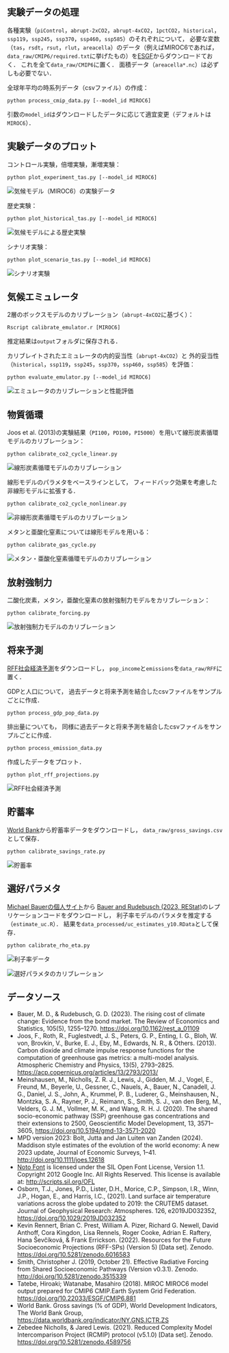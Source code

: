 ## 実験データの処理

各種実験（`piControl`，`abrupt-2xCO2`，`abrupt-4xCO2`，`1pctCO2`，`historical`，`ssp119`，`ssp245`，`ssp370`，`ssp460`，`ssp585`）のそれぞれについて，
必要な変数（`tas`，`rsdt`，`rsut`，`rlut`，`areacella`）のデータ（例えばMIROC6であれば，`data_raw/CMIP6/required.txt`に挙げたもの）を[ESGF](https://esgf.llnl.gov/)からダウンロードておく．
これを全て`data_raw/CMIP6`に置く．
面積データ（`areacella*.nc`）は必ずしも必要でない．

全球年平均の時系列データ（csvファイル）の作成：
```
python process_cmip_data.py [--model_id MIROC6]
```
引数の`model_id`はダウンロードしたデータに応じて適宜変更（デフォルトは`MIROC6`）．

## 実験データのプロット

コントロール実験，倍増実験，漸増実験：
```
python plot_experiment_tas.py [--model_id MIROC6]
```
![気候モデル（MIROC6）の実験データ](output/fig_plot_experiment_tas.svg)

歴史実験：

```
python plot_historical_tas.py [--model_id MIROC6]
```
![気候モデルによる歴史実験](output/fig_plot_historical_tas.svg)

シナリオ実験：
```
python plot_scenario_tas.py [--model_id MIROC6]
```
![シナリオ実験](output/fig_plot_scenario_tas.svg)

## 気候エミュレータ

2層のボックスモデルのカリブレーション（`abrupt-4xCO2`に基づく）：
```
Rscript calibrate_emulator.r [MIROC6]
```
推定結果は`output`フォルダに保存される．

カリブレイトされたエミュレータの内的妥当性（`abrupt-4xCO2`）と
外的妥当性（`historical`，`ssp119`，`ssp245`，`ssp370`，`ssp460`，`ssp585`）を評価：
```
python evaluate_emulator.py [--model_id MIROC6]
```
![エミュレータのカリブレーションと性能評価](output/fig_evaluate_emulator.svg)

## 物質循環

Joos et al. (2013)の実験結果（`PI100`，`PD100`，`PI5000`）を用いて線形炭素循環モデルのカリブレーション：
```
python calibrate_co2_cycle_linear.py
```
![線形炭素循環モデルのカリブレーション](output/fig_co2_cycle_linear.svg)

線形モデルのパラメタをベースラインとして，
フィードバック効果を考慮した非線形モデルに拡張する．
```
python calibrate_co2_cycle_nonlinear.py
```
![非線形炭素循環モデルのカリブレーション](output/fig_co2_cycle.svg)

メタンと亜酸化窒素については線形モデルを用いる：
```
python calibrate_gas_cycle.py
```
![メタン・亜酸化窒素循環モデルのカリブレーション](output/fig_gas_cycle.svg)

## 放射強制力

二酸化炭素，メタン，亜酸化窒素の放射強制力モデルをカリブレーション：
```
python calibrate_forcing.py
```
![放射強制力モデルのカリブレーション](output/fig_forcing.svg)

## 将来予測

[RFF社会経済予測](https://zenodo.org/records/6016583)をダウンロードし，
`pop_income`と`emissions`を`data_raw/RFF`に置く．

GDPと人口について，
過去データと将来予測を結合したcsvファイルをサンプルごとに作成．
```
python process_gdp_pop_data.py
```

排出量についても，
同様に過去データと将来予測を結合したcsvファイルをサンプルごとに作成．
```
python process_emission_data.py
```

作成したデータをプロット．
```
python plot_rff_projections.py
```
![RFF社会経済予測](output/fig_rff_projections.svg)

## 貯蓄率

[World Bank](https://data.worldbank.org/indicator/NY.GNS.ICTR.ZS)から貯蓄率データをダウンロードし，
`data_raw/gross_savings.csv`として保存．

```
python calibrate_savings_rate.py
```
![貯蓄率](output/fig_savings_rate.svg)

## 選好パラメタ

[Michael Bauerの個人サイト](https://www.michaeldbauer.com/)から
[Bauer and Rudebusch (2023, REStat)](https://doi.org/10.1162/rest_a_01109)のレプリケーションコードをダウンロードし，
利子率モデルのパラメタを推定する（`estimate_uc.R`）．
結果を`data_processed/uc_estimates_y10.RData`として保存．

```
python calibrate_rho_eta.py
```

![利子率データ](output/fig_interest_rate.svg)

![選好パラメタのカリブレーション](output/fig_rho_eta_g.svg)



## データソース

- Bauer, M. D., & Rudebusch, G. D. (2023). The rising cost of climate change: Evidence from the bond market. The Review of Economics and Statistics, 105(5), 1255–1270. https://doi.org/10.1162/rest_a_01109
- Joos, F., Roth, R., Fuglestvedt, J. S., Peters, G. P., Enting, I. G., Bloh, W. von, Brovkin, V., Burke, E. J., Eby, M., Edwards, N. R., & Others. (2013). Carbon dioxide and climate impulse response functions for the computation of greenhouse gas metrics: a multi-model analysis. Atmospheric Chemistry and Physics, 13(5), 2793–2825. https://acp.copernicus.org/articles/13/2793/2013/
- Meinshausen, M., Nicholls, Z. R. J., Lewis, J., Gidden, M. J., Vogel, E., Freund, M., Beyerle, U., Gessner, C., Nauels, A., Bauer, N., Canadell, J. G., Daniel, J. S., John, A., Krummel, P. B., Luderer, G., Meinshausen, N., Montzka, S. A., Rayner, P. J., Reimann, S., Smith, S. J., van den Berg, M., Velders, G. J. M., Vollmer, M. K., and Wang, R. H. J. (2020). The shared socio-economic pathway (SSP) greenhouse gas concentrations and their extensions to 2500, Geoscientific Model Development, 13, 3571–3605, https://doi.org/10.5194/gmd-13-3571-2020
- MPD version 2023: Bolt, Jutta and Jan Luiten van Zanden (2024). Maddison style estimates of the evolution of the world economy: A new 2023 update, Journal of Economic Surveys, 1–41. http://doi.org/10.1111/joes.12618
- [Noto Font](https://fonts.google.com/noto) is licensed under the SIL Open Font License, Version 1.1. Copyright 2012 Google Inc. All Rights Reserved. This license is available at: http://scripts.sil.org/OFL
- Osborn, T.J., Jones, P.D., Lister, D.H., Morice, C.P., Simpson, I.R., Winn, J.P., Hogan, E., and Harris, I.C., (2021). Land surface air temperature variations across the globe updated to 2019: the CRUTEM5 dataset. Journal of Geophysical Research: Atmospheres. 126, e2019JD032352, https://doi.org/10.1029/2019JD032352
- Kevin Rennert, Brian C. Prest, William A. Pizer, Richard G. Newell, David Anthoff, Cora Kingdon, Lisa Rennels, Roger Cooke, Adrian E. Raftery, Hana Ševčíková, & Frank Errickson. (2022). Resources for the Future Socioeconomic Projections (RFF-SPs) (Version 5) [Data set]. Zenodo. https://doi.org/10.5281/zenodo.6016583
- Smith, Christopher J. (2019, October 21). Effective Radiative Forcing from Shared Socioeconomic Pathways (Version v0.3.1). Zenodo. http://doi.org/10.5281/zenodo.3515339
- Tatebe, Hiroaki; Watanabe, Masahiro (2018). MIROC MIROC6 model output prepared for CMIP6 CMIP.Earth System Grid Federation. https://doi.org/10.22033/ESGF/CMIP6.881
- World Bank. Gross savings (% of GDP), World Development Indicators, The World Bank Group, https://data.worldbank.org/indicator/NY.GNS.ICTR.ZS
- Zebedee Nicholls, & Jared Lewis. (2021). Reduced Complexity Model Intercomparison Project (RCMIP) protocol (v5.1.0) [Data set]. Zenodo. https://doi.org/10.5281/zenodo.4589756
